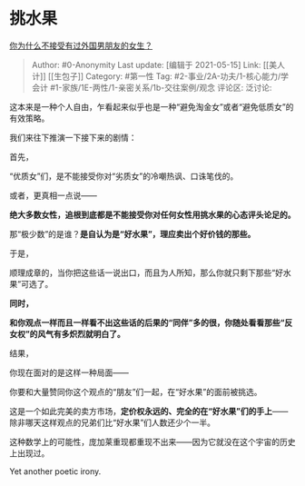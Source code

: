 # 挑水果
[你为什么不接受有过外国男朋友的女生？](https://www.zhihu.com/question/445680239/answer/1796479298)

> Author: #0-Anonymity
> Last update: [编辑于 2021-05-15]
> Link: [[美人计]] [[生包子]]
> Category: #第一性
> Tag:  #2-事业/2A-功夫/1-核心能力/学会计 #1-家族/1E-两性/1-亲密关系/1b-交往案例/观念
> 评论区:
> 泛讨论:

这本来是一种个人自由，乍看起来似乎也是一种“避免淘金女”或者“避免低质女”的有效策略。

我们来往下推演一下接下来的剧情：

首先，

“优质女”们，是不能接受你对“劣质女”的冷嘲热讽、口诛笔伐的。

或者，更真相一点说——

**绝大多数女性，追根到底都是不能接受你对任何女性用挑水果的心态评头论足的。**

那“极少数”的是谁？**是自认为是“好水果”，理应卖出个好价钱的那些。**

于是，

顺理成章的，当你把这些话一说出口，而且为人所知，那么你就只剩下那些“好水果”可选了。

**同时，**

**和你观点一样而且一样看不出这些话的后果的“同伴”多的很，你随处看看那些“反女权”的风气有多炽烈就明白了。**

结果，

你现在面对的是这样一种局面——

你要和大量赞同你这个观点的“朋友”们一起，在“好水果”的面前被挑选。

这是一个如此完美的卖方市场，**定价权永远的、完全的在“好水果”们的手上**——除非哪天这样观点的兄弟们比“好水果”们人数还少个一半。

这种数学上的可能性，庞加莱重现都重现不出来——因为它就没在这个宇宙的历史上出现过。

Yet another poetic irony.
